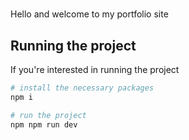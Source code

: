 #

Hello and welcome to my portfolio site

## Running the project

If you're interested in running the project

```bash
# install the necessary packages
npm i

# run the project
npm npm run dev
```
